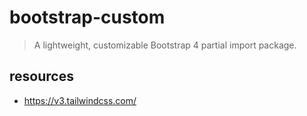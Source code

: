 # bootstrap-custom
> A lightweight, customizable Bootstrap 4 partial import package.

## resources
- https://v3.tailwindcss.com/